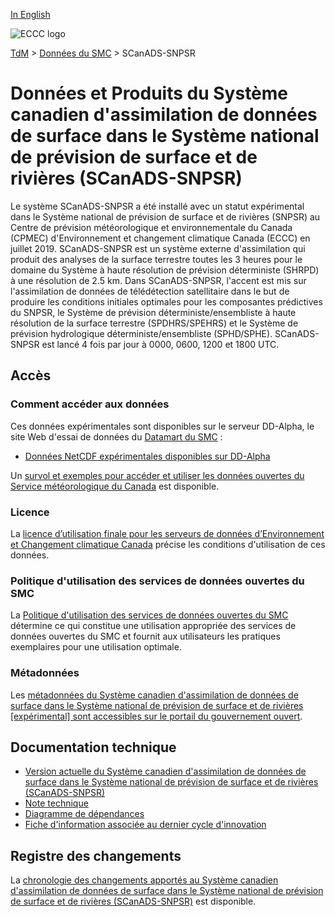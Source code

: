 [In English](readme_caldas-nsrps_en.md)

![ECCC logo](../../img_eccc-logo.png)

[TdM](../../readme_fr.md) > [Données du SMC](../readme_fr.md) > SCanADS-SNPSR

# Données et Produits du Système canadien d'assimilation de données de surface dans le Système national de prévision de surface et de rivières (SCanADS-SNPSR)

Le système SCanADS-SNPSR a été installé avec un statut expérimental dans le Système national de prévision de surface et de rivières (SNPSR) au Centre de prévision météorologique et environnementale du Canada (CPMEC) d'Environnement et changement climatique Canada (ECCC) en juillet 2019. SCanADS-SNPSR est un système externe d'assimilation qui produit des analyses de la surface terrestre toutes les 3 heures pour le domaine du Système à haute résolution de prévision déterministe (SHRPD) à une résolution de 2.5 km. Dans SCanADS-SNPSR, l'accent est mis sur l'assimilation de données de télédétection satellitaire dans le but de produire les conditions initiales optimales pour les composantes prédictives du SNPSR, le Système de prévision déterministe/ensembliste à haute résolution de la surface terrestre (SPDHRS/SPEHRS) et le Système de prévision hydrologique déterministe/ensembliste (SPHD/SPHE). SCanADS-SNPSR est lancé 4 fois par jour à 0000, 0600, 1200 et 1800 UTC.

## Accès

### Comment accéder aux données

Ces données expérimentales sont disponibles sur le serveur DD-Alpha, le site Web d'essai de données du [Datamart du SMC](../../msc-datamart/readme_fr.md) :

* [Données NetCDF expérimentales disponibles sur DD-Alpha](readme_caldas-nsrps-datamart_fr.md)   

Un [survol et exemples pour accéder et utiliser les données ouvertes du Service météorologique du Canada](../../usage/readme_fr.md) est disponible.

### Licence

La [licence d’utilisation finale pour les serveurs de données d’Environnement et Changement climatique Canada](../../licence/readme_fr.md) précise les conditions d'utilisation de ces données.

### Politique d'utilisation des services de données ouvertes du SMC

La [Politique d'utilisation des services de données ouvertes du SMC](../../usage-policy/readme_fr.md) détermine ce qui constitue une utilisation appropriée des services de données ouvertes du SMC et fournit aux utilisateurs les pratiques exemplaires pour une utilisation optimale.

### Métadonnées

Les [métadonnées du Système canadien d'assimilation de données de surface dans le Système national de prévision de surface et de rivières [expérimental] sont accessibles sur le portail du gouvernement ouvert](https://open.canada.ca/data/fr/dataset/3959c86b-b555-4ad8-9fcc-8fecfb79918c).

## Documentation technique

* [Version actuelle du Système canadien d'assimilation de données de surface dans le Système national de prévision de surface et de rivières (SCanADS-SNPSR)](https://collaboration.cmc.ec.gc.ca/cmc/cmoi/product_guide/docs/fact_sheets/factsheet_caldas-nsrps-310_e.pdf)
* [Note technique](https://collaboration.cmc.ec.gc.ca/cmc/CMOI/product_guide/docs/tech_notes/technote_caldas-nsrps_f.pdf)
* [Diagramme de dépendances](https://collaboration.cmc.ec.gc.ca/cmc/cmos/public_doc/msc-data/nwep-dependency-diagrams/system_NSRPS-CaLDAS_fr.svg)
* [Fiche d'information associée au dernier cycle d'innovation](https://collaboration.cmc.ec.gc.ca/cmc/cmoi/product_guide/docs/fact_sheets/factsheet_caldas-nsrps_f.pdf)

## Registre des changements 

La [chronologie des changements apportés au Système canadien d'assimilation de données de surface dans le Système national de prévision de surface et de rivières (SCanADS-SNPSR)](changelog_caldas-nsrps_fr.md) est disponible.

